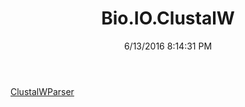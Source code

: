 ﻿---
title: Bio.IO.ClustalW
date: 6/13/2016 8:14:31 PM
---

[ClustalWParser](T-Bio.IO.ClustalW.ClustalWParser.html)
